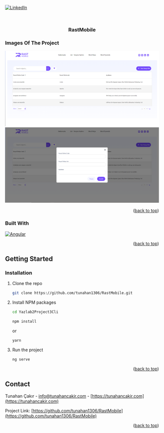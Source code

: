 <a id="readme-top"></a>

[![LinkedIn][linkedin-shield]][linkedin-url]

<!-- PROJECT LOGO -->
<br />
<div align="center">
  <h3 align="center">   
    RastMobile
  </h3>
</div>


### Images Of The Project

<div align="center">
  <img src="https://raw.githubusercontent.com/tunahan1306/RastMobile/main/Images/1.png" name="image-name" width="900px">
   <img src="https://raw.githubusercontent.com/tunahan1306/RastMobile/main/Images/2.png" name="image-name" width="900px">
  
      
</div>

<p align="right">(<a href="#readme-top">back to top</a>)</p>




### Built With

 [![Angular][Angular.io]][Angular-url]


<p align="right">(<a href="#readme-top">back to top</a>)</p>
 


<!-- GETTING STARTED -->
## Getting Started


### Installation

1. Clone the repo
   ```sh
   git clone https://github.com/tunahan1306/RastMobile.git
   ``` 
2. Install NPM packages
    ```sh
    cd Yazlab2Project3Cli
    ```
    ```sh
    npm install
    ```
    or
     ```sh
    yarn
    ```
3. Run the project
    ```sh
    ng serve
    ```
    
<p align="right">(<a href="#readme-top">back to top</a>)</p>


<!-- CONTACT -->
## Contact

Tunahan Çakır - info@tunahancakir.com - [https://tunahancakir.com](https://tunahancakir.com)

Project Link: [https://github.com/tunahan1306/RastMobile](https://github.com/tunahan1306/RastMobile)

<p align="right">(<a href="#readme-top">back to top</a>)</p>


<!-- MARKDOWN LINKS & IMAGES -->
[linkedin-shield]: https://img.shields.io/badge/-LinkedIn-black.svg?style=for-the-badge&logo=linkedin&colorB=555
[linkedin-url]: https://www.linkedin.com/in/tunahan-çakir-8ab376213/
[Angular.io]: https://img.shields.io/badge/Angular-DD0031?style=for-the-badge&logo=angular&logoColor=white
[Angular-url]: https://angular.io/
[Electron.js]: https://img.shields.io/badge/Electron.js-4B8BF5?logo=electron&logoColor=white&style=for-the-badge
[Electron-url]: https://electronjs.org/

